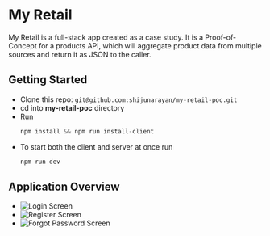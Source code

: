 # My Retail
My Retail is a full-stack app created as a case study. It is a Proof-of-Concept for a products API, which will aggregate product data from multiple sources and return it as JSON to the caller.

## Getting Started
- Clone this repo: `git@github.com:shijunarayan/my-retail-poc.git`
- cd into **my-retail-poc** directory
- Run
  ```javascript
  npm install && npm run install-client
  ```
- To start both the client and server at once run
  ```javascript
  npm run dev
  ```

## Application Overview
- ![Login Screen][login]
- ![Register Screen][register]
- ![Forgot Password Screen][forgotPassword]

[login]: https://github.com/shijunarayan/my-retail-poc/tree/main/client/src/images/login.png "Login Screen"

[register]: https://github.com/shijunarayan/my-retail-poc/tree/main/client/src/images/login.png "Register Screen"

[forgotPassword]: https://github.com/shijunarayan/my-retail-poc/tree/main/client/src/images/login.png "Forgot Password Screen"